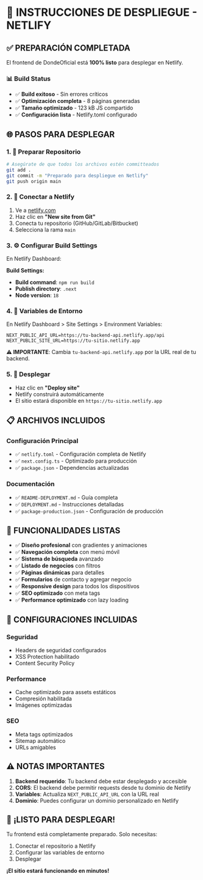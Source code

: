 # 🚀 INSTRUCCIONES DE DESPLIEGUE - NETLIFY

## ✅ PREPARACIÓN COMPLETADA

El frontend de DondeOficial está **100% listo** para desplegar en Netlify.

### 📊 Build Status
- ✅ **Build exitoso** - Sin errores críticos
- ✅ **Optimización completa** - 8 páginas generadas
- ✅ **Tamaño optimizado** - 123 kB JS compartido
- ✅ **Configuración lista** - Netlify.toml configurado

## 🌐 PASOS PARA DESPLEGAR

### 1. 📁 Preparar Repositorio
```bash
# Asegúrate de que todos los archivos estén committeados
git add .
git commit -m "Preparado para despliegue en Netlify"
git push origin main
```

### 2. 🔗 Conectar a Netlify
1. Ve a [netlify.com](https://netlify.com)
2. Haz clic en **"New site from Git"**
3. Conecta tu repositorio (GitHub/GitLab/Bitbucket)
4. Selecciona la rama `main`

### 3. ⚙️ Configurar Build Settings
En Netlify Dashboard:

**Build Settings:**
- **Build command**: `npm run build`
- **Publish directory**: `.next`
- **Node version**: `18`

### 4. 🔧 Variables de Entorno
En Netlify Dashboard > Site Settings > Environment Variables:

```
NEXT_PUBLIC_API_URL=https://tu-backend-api.netlify.app/api
NEXT_PUBLIC_SITE_URL=https://tu-sitio.netlify.app
```

**⚠️ IMPORTANTE**: Cambia `tu-backend-api.netlify.app` por la URL real de tu backend.

### 5. 🚀 Desplegar
- Haz clic en **"Deploy site"**
- Netlify construirá automáticamente
- El sitio estará disponible en `https://tu-sitio.netlify.app`

## 📋 ARCHIVOS INCLUIDOS

### Configuración Principal
- ✅ `netlify.toml` - Configuración completa de Netlify
- ✅ `next.config.ts` - Optimizado para producción
- ✅ `package.json` - Dependencias actualizadas

### Documentación
- ✅ `README-DEPLOYMENT.md` - Guía completa
- ✅ `DEPLOYMENT.md` - Instrucciones detalladas
- ✅ `package-production.json` - Configuración de producción

## 🎯 FUNCIONALIDADES LISTAS

- ✅ **Diseño profesional** con gradientes y animaciones
- ✅ **Navegación completa** con menú móvil
- ✅ **Sistema de búsqueda** avanzado
- ✅ **Listado de negocios** con filtros
- ✅ **Páginas dinámicas** para detalles
- ✅ **Formularios** de contacto y agregar negocio
- ✅ **Responsive design** para todos los dispositivos
- ✅ **SEO optimizado** con meta tags
- ✅ **Performance optimizado** con lazy loading

## 🔧 CONFIGURACIONES INCLUIDAS

### Seguridad
- Headers de seguridad configurados
- XSS Protection habilitado
- Content Security Policy

### Performance
- Cache optimizado para assets estáticos
- Compresión habilitada
- Imágenes optimizadas

### SEO
- Meta tags optimizados
- Sitemap automático
- URLs amigables

## ⚠️ NOTAS IMPORTANTES

1. **Backend requerido**: Tu backend debe estar desplegado y accesible
2. **CORS**: El backend debe permitir requests desde tu dominio de Netlify
3. **Variables**: Actualiza `NEXT_PUBLIC_API_URL` con la URL real
4. **Dominio**: Puedes configurar un dominio personalizado en Netlify

## 🎉 ¡LISTO PARA DESPLEGAR!

Tu frontend está completamente preparado. Solo necesitas:
1. Conectar el repositorio a Netlify
2. Configurar las variables de entorno
3. Desplegar

**¡El sitio estará funcionando en minutos!**
